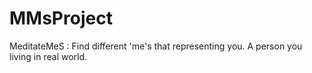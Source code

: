 # MMsProject
MeditateMeS : Find different 'me's that representing you. A person you living in real world.
